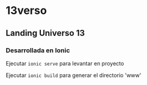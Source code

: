 # 13verso

## Landing Universo 13

### Desarrollada en Ionic

Ejecutar ``` ionic serve ``` para levantar en proyecto

Ejecutar ``` ionic build ``` para generar el directorio 'www'


